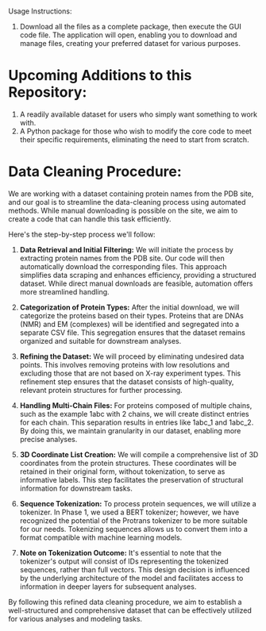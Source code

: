 # 
Usage Instructions:
1. Download all the files as a complete package, then execute the GUI code file. The application will open, enabling you to download and manage files, creating your preferred dataset for various purposes.

# Upcoming Additions to this Repository:
1. A readily available dataset for users who simply want something to work with.
2. A Python package for those who wish to modify the core code to meet their specific requirements, eliminating the need to start from scratch.

# Data Cleaning Procedure:

We are working with a dataset containing protein names from the PDB site, and our goal is to streamline the data-cleaning process using automated methods. While manual downloading is possible on the site, we aim to create a code that can handle this task efficiently.

Here's the step-by-step process we'll follow:

1. **Data Retrieval and Initial Filtering:**
   We will initiate the process by extracting protein names from the PDB site. Our code will then automatically download the corresponding files. This approach simplifies data scraping and enhances efficiency, providing a structured dataset. While direct manual downloads are feasible, automation offers more streamlined handling.

2. **Categorization of Protein Types:**
   After the initial download, we will categorize the proteins based on their types. Proteins that are DNAs (NMR) and EM (complexes) will be identified and segregated into a separate CSV file. This segregation ensures that the dataset remains organized and suitable for downstream analyses.

3. **Refining the Dataset:**
   We will proceed by eliminating undesired data points. This involves removing proteins with low resolutions and excluding those that are not based on X-ray experiment types. This refinement step ensures that the dataset consists of high-quality, relevant protein structures for further processing.

4. **Handling Multi-Chain Files:**
   For proteins composed of multiple chains, such as the example 1abc with 2 chains, we will create distinct entries for each chain. This separation results in entries like 1abc_1 and 1abc_2. By doing this, we maintain granularity in our dataset, enabling more precise analyses.

5. **3D Coordinate List Creation:**
   We will compile a comprehensive list of 3D coordinates from the protein structures. These coordinates will be retained in their original form, without tokenization, to serve as informative labels. This step facilitates the preservation of structural information for downstream tasks.

6. **Sequence Tokenization:**
   To process protein sequences, we will utilize a tokenizer. In Phase 1, we used a BERT tokenizer; however, we have recognized the potential of the Protrans tokenizer to be more suitable for our needs. Tokenizing sequences allows us to convert them into a format compatible with machine learning models.

7. **Note on Tokenization Outcome:**
   It's essential to note that the tokenizer's output will consist of IDs representing the tokenized sequences, rather than full vectors. This design decision is influenced by the underlying architecture of the model and facilitates access to information in deeper layers for subsequent analyses.

By following this refined data cleaning procedure, we aim to establish a well-structured and comprehensive dataset that can be effectively utilized for various analyses and modeling tasks.
